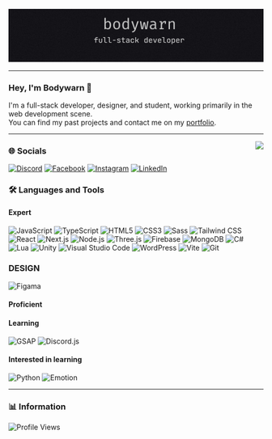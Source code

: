 ![Banner](images/banner.png)

---

### Hey, I'm Bodywarn 👋

I'm a full-stack developer, designer, and student, working primarily in the web development scene.  
You can find my past projects and contact me on my [portfolio](https://bodywarn.netlify.app).

---
<img align="right" height="120" src="https://media.giphy.com/media/Cmr1OMJ2FN0B2/giphy.gif?cid=790b7611b31agwec022u0d2xj2nxxc8ay6hpvp1b9320xbws&ep=v1_gifs_search&rid=giphy.gif&ct=g"  />

### 🌐 Socials
[![Discord](https://img.shields.io/badge/Discord-%237289DA.svg?logo=discord&logoColor=white)](https://discord.gg/bV24cpNehX) [![Facebook](https://img.shields.io/badge/Facebook-%231877F2.svg?logo=Facebook&logoColor=white)](https://facebook.com/nicklaz.lentz.33) [![Instagram](https://img.shields.io/badge/Instagram-%23E4405F.svg?logo=Instagram&logoColor=white)](https://instagram.com/ngl0249) [![LinkedIn](https://img.shields.io/badge/LinkedIn-%230077B5.svg?logo=linkedin&logoColor=white)](https://linkedin.com/in/ngl0249)

### 🛠️ Languages and Tools

#### Expert
![JavaScript](https://img.shields.io/badge/-JavaScript-black?style=flat-square&logo=javascript)
![TypeScript](https://img.shields.io/badge/-TypeScript-black?style=flat-square&logo=typescript)
![HTML5](https://img.shields.io/badge/-HTML5-black?style=flat-square&logo=html5)
![CSS3](https://img.shields.io/badge/-CSS3-black?style=flat-square&logo=css3)
![Sass](https://img.shields.io/badge/-Sass-black?style=flat-square&logo=sass)
![Tailwind CSS](https://img.shields.io/badge/-TailwindCSS-black?style=flat-square&logo=tailwind-css)
![React](https://img.shields.io/badge/-React-black?style=flat-square&logo=react)
![Next.js](https://img.shields.io/badge/-Next.js-black?style=flat-square&logo=next.js)
![Node.js](https://img.shields.io/badge/-Node.js-black?style=flat-square&logo=node.js)
![Three.js](https://img.shields.io/badge/-Three.js-black?style=flat-square&logo=three.js)
![Firebase](https://img.shields.io/badge/-Firebase-black?style=flat-square&logo=firebase)
![MongoDB](https://img.shields.io/badge/-MongoDB-black?style=flat-square&logo=mongodb)
![C#](https://img.shields.io/badge/-C%23-black?style=flat-square&logo=c-sharp)
![Lua](https://img.shields.io/badge/-Lua-black?style=flat-square&logo=lua)
![Unity](https://img.shields.io/badge/-Unity-black?style=flat-square&logo=unity)
![Visual Studio Code](https://img.shields.io/badge/-VSCode-black?style=flat-square&logo=visual-studio-code)
![WordPress](https://img.shields.io/badge/-WordPress-black?style=flat-square&logo=wordpress)
![Vite](https://img.shields.io/badge/-Vite-black?style=flat-square&logo=vite)
![Git](https://img.shields.io/badge/-Git-black?style=flat-square&logo=git)

### DESIGN
![Figama](https://img.shields.io/badge/-Figma-black?style=flat-square&logo=figma)

#### Proficient


#### Learning
![GSAP](https://img.shields.io/badge/-GSAP-black?style=flat-square&logo=greensock)
![Discord.js](https://img.shields.io/badge/-Discord.js-black?style=flat-square&logo=discord)

#### Interested in learning
![Python](https://img.shields.io/badge/-Python-black?style=flat-square&logo=python)
![Emotion](https://img.shields.io/badge/-Emotion-black?style=flat-square&logo=emotion)

---

### 📊 Information
![Profile Views](https://komarev.com/ghpvc/?username=Bodywarn&style=flat-square)
